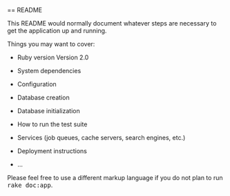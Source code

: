 == README

This README would normally document whatever steps are necessary to get the
application up and running.

Things you may want to cover:



* Ruby version
Version 2.0

* System dependencies

* Configuration

* Database creation

* Database initialization

* How to run the test suite

* Services (job queues, cache servers, search engines, etc.)

* Deployment instructions

* ...


Please feel free to use a different markup language if you do not plan to run
<tt>rake doc:app</tt>.
